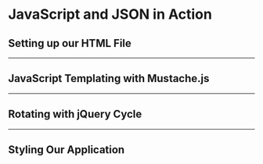 # JavaScript and JSON in Action

## Setting up our HTML File


---

## JavaScript Templating with Mustache.js


---

## Rotating with jQuery Cycle


---

## Styling Our Application
